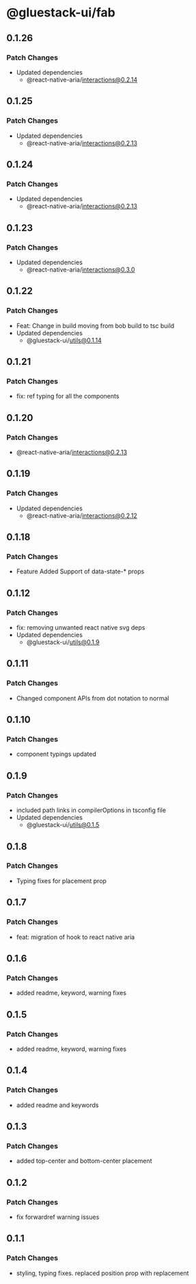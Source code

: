 # @gluestack-ui/fab

## 0.1.26

### Patch Changes

- Updated dependencies
  - @react-native-aria/interactions@0.2.14

## 0.1.25

### Patch Changes

- Updated dependencies
  - @react-native-aria/interactions@0.2.13

## 0.1.24

### Patch Changes

- Updated dependencies
  - @react-native-aria/interactions@0.2.13

## 0.1.23

### Patch Changes

- Updated dependencies
  - @react-native-aria/interactions@0.3.0

## 0.1.22

### Patch Changes

- Feat: Change in build moving from bob build to tsc build
- Updated dependencies
  - @gluestack-ui/utils@0.1.14

## 0.1.21

### Patch Changes

- fix: ref typing for all the components

## 0.1.20

### Patch Changes

- @react-native-aria/interactions@0.2.13

## 0.1.19

### Patch Changes

- Updated dependencies
  - @react-native-aria/interactions@0.2.12

## 0.1.18

### Patch Changes

- Feature
  Added Support of data-state-\* props

## 0.1.12

### Patch Changes

- fix: removing unwanted react native svg deps
- Updated dependencies
  - @gluestack-ui/utils@0.1.9

## 0.1.11

### Patch Changes

- Changed component APIs from dot notation to normal

## 0.1.10

### Patch Changes

- component typings updated

## 0.1.9

### Patch Changes

- included path links in compilerOptions in tsconfig file
- Updated dependencies
  - @gluestack-ui/utils@0.1.5

## 0.1.8

### Patch Changes

- Typing fixes for placement prop

## 0.1.7

### Patch Changes

- feat: migration of hook to react native aria

## 0.1.6

### Patch Changes

- added readme, keyword, warning fixes

## 0.1.5

### Patch Changes

- added readme, keyword, warning fixes

## 0.1.4

### Patch Changes

- added readme and keywords

## 0.1.3

### Patch Changes

- added top-center and bottom-center placement

## 0.1.2

### Patch Changes

- fix forwardref warning issues

## 0.1.1

### Patch Changes

- styling, typing fixes. replaced position prop with replacement
